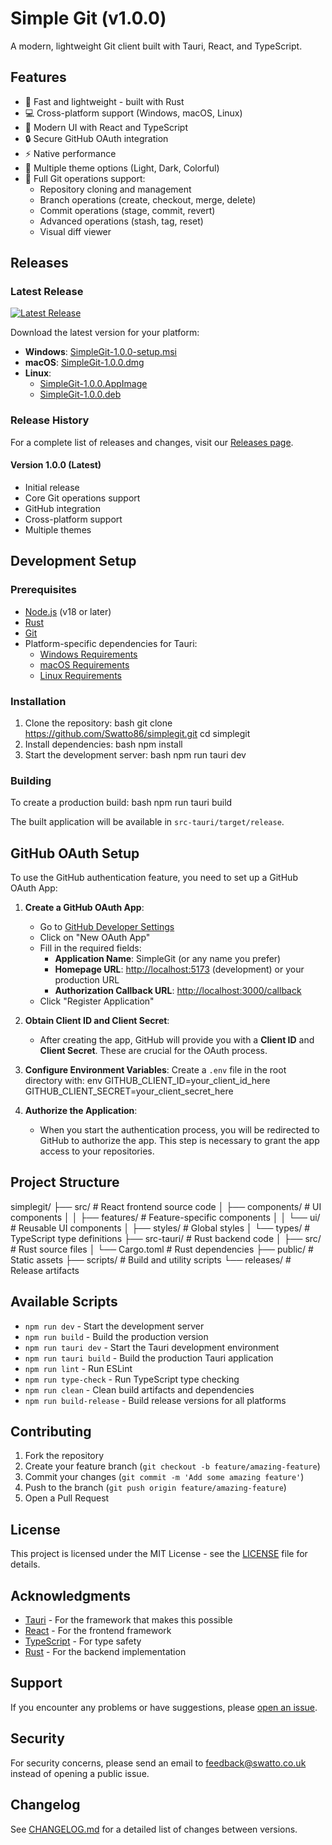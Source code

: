 # Simple Git (v1.0.0)

A modern, lightweight Git client built with Tauri, React, and TypeScript.

## Features

- 🚀 Fast and lightweight - built with Rust
- 💻 Cross-platform support (Windows, macOS, Linux)
- 🎨 Modern UI with React and TypeScript
- 🔒 Secure GitHub OAuth integration
- ⚡ Native performance
- 🌈 Multiple theme options (Light, Dark, Colorful)
- 🔄 Full Git operations support:
  - Repository cloning and management
  - Branch operations (create, checkout, merge, delete)
  - Commit operations (stage, commit, revert)
  - Advanced operations (stash, tag, reset)
  - Visual diff viewer

## Releases

### Latest Release

[![Latest Release](https://img.shields.io/github/v/release/Swatto86/simplegit?include_prereleases&label=Latest%20Release)](https://github.com/Swatto86/simplegit/releases/latest)

Download the latest version for your platform:

- **Windows**: [SimpleGit-1.0.0-setup.msi](https://github.com/Swatto86/simplegit/releases/download/v1.0.0/SimpleGit-1.0.0-setup.msi)
- **macOS**: [SimpleGit-1.0.0.dmg](https://github.com/Swatto86/simplegit/releases/download/v1.0.0/SimpleGit-1.0.0.dmg)
- **Linux**:
  - [SimpleGit-1.0.0.AppImage](https://github.com/Swatto86/simplegit/releases/download/v1.0.0/SimpleGit-1.0.0.AppImage)
  - [SimpleGit-1.0.0.deb](https://github.com/Swatto86/simplegit/releases/download/v1.0.0/SimpleGit-1.0.0.deb)

### Release History

For a complete list of releases and changes, visit our [Releases page](https://github.com/Swatto86/simplegit/releases).

#### Version 1.0.0 (Latest)

- Initial release
- Core Git operations support
- GitHub integration
- Cross-platform support
- Multiple themes

## Development Setup

### Prerequisites

- [Node.js](https://nodejs.org/) (v18 or later)
- [Rust](https://www.rust-lang.org/tools/install)
- [Git](https://git-scm.com/downloads)
- Platform-specific dependencies for Tauri:
  - [Windows Requirements](https://tauri.app/v1/guides/getting-started/prerequisites#windows)
  - [macOS Requirements](https://tauri.app/v1/guides/getting-started/prerequisites#macos)
  - [Linux Requirements](https://tauri.app/v1/guides/getting-started/prerequisites#linux)

### Installation

1. Clone the repository:
   bash
   git clone <https://github.com/Swatto86/simplegit.git>
   cd simplegit
2. Install dependencies:
   bash
   npm install
3. Start the development server:
   bash
   npm run tauri dev

### Building

To create a production build:
bash
npm run tauri build

The built application will be available in `src-tauri/target/release`.

## GitHub OAuth Setup

To use the GitHub authentication feature, you need to set up a GitHub OAuth App:

1. **Create a GitHub OAuth App**:

   - Go to [GitHub Developer Settings](https://github.com/settings/developers)
   - Click on "New OAuth App"
   - Fill in the required fields:
     - **Application Name**: SimpleGit (or any name you prefer)
     - **Homepage URL**: [http://localhost:5173](http://localhost:5173) (development) or your production URL
     - **Authorization Callback URL**: [http://localhost:3000/callback](http://localhost:3000/callback)
   - Click "Register Application"

2. **Obtain Client ID and Client Secret**:

   - After creating the app, GitHub will provide you with a **Client ID** and **Client Secret**. These are crucial for the OAuth process.

3. **Configure Environment Variables**:
   Create a `.env` file in the root directory with:
   env
   GITHUB_CLIENT_ID=your_client_id_here
   GITHUB_CLIENT_SECRET=your_client_secret_here
4. **Authorize the Application**:
   - When you start the authentication process, you will be redirected to GitHub to authorize the app. This step is necessary to grant the app access to your repositories.

## Project Structure

simplegit/
├── src/ # React frontend source code
│ ├── components/ # UI components
│ │ ├── features/ # Feature-specific components
│ │ └── ui/ # Reusable UI components
│ ├── styles/ # Global styles
│ └── types/ # TypeScript type definitions
├── src-tauri/ # Rust backend code
│ ├── src/ # Rust source files
│ └── Cargo.toml # Rust dependencies
├── public/ # Static assets
├── scripts/ # Build and utility scripts
└── releases/ # Release artifacts

## Available Scripts

- `npm run dev` - Start the development server
- `npm run build` - Build the production version
- `npm run tauri dev` - Start the Tauri development environment
- `npm run tauri build` - Build the production Tauri application
- `npm run lint` - Run ESLint
- `npm run type-check` - Run TypeScript type checking
- `npm run clean` - Clean build artifacts and dependencies
- `npm run build-release` - Build release versions for all platforms

## Contributing

1. Fork the repository
2. Create your feature branch (`git checkout -b feature/amazing-feature`)
3. Commit your changes (`git commit -m 'Add some amazing feature'`)
4. Push to the branch (`git push origin feature/amazing-feature`)
5. Open a Pull Request

## License

This project is licensed under the MIT License - see the [LICENSE](LICENSE) file for details.

## Acknowledgments

- [Tauri](https://tauri.app/) - For the framework that makes this possible
- [React](https://reactjs.org/) - For the frontend framework
- [TypeScript](https://www.typescriptlang.org/) - For type safety
- [Rust](https://www.rust-lang.org/) - For the backend implementation

## Support

If you encounter any problems or have suggestions, please [open an issue](https://github.com/Swatto86/simplegit/issues).

## Security

For security concerns, please send an email to [feedback@swatto.co.uk](mailto:feedback@swatto.co.uk) instead of opening a public issue.

## Changelog

See [CHANGELOG.md](CHANGELOG.md) for a detailed list of changes between versions.
